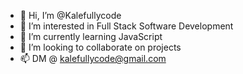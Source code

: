- 👋 Hi, I’m @Kalefullycode
- 👀 I’m interested in Full Stack Software Development
- 🌱 I’m currently learning JavaScript
- 💞️ I’m looking to collaborate on projects
- 📫 DM @ kalefullycode@gmail.com

<!---
Kalefullycode/Kalefullycode is a ✨ special ✨ repository because its `README.md` (this file) appears on your GitHub profile.
You can click the Preview link to take a look at your changes.
--->
